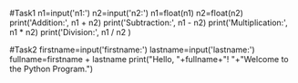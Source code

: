 #Task1
n1=input('n1:')
n2=input('n2:')
n1=float(n1)
n2=float(n2)
print('Addition:', n1 + n2)
print('Subtraction:', n1 - n2)
print('Multiplication:', n1 * n2)
print('Division:', n1 / n2 )

#Task2
firstname=input('firstname:')
lastname=input('lastname:')
fullname=firstname + lastname
print("Hello, "+fullname+"! "+"Welcome to the Python Program.")

